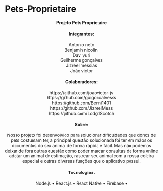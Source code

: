 # Pets-Proprietaire

<h4 align="center">Projeto Pets Proprietaire</h4>
<h4 align="center">Integrantes:</h4>
<p align="center">
Antonio neto
<br>
Benjamin nicolini
<br>
Davi yuri
<br>
Guilherme gonçalves
<br>
Jizreel messias
<br>
João victor
</p>

<h4 align="center">Colaboradores:</h4>
<p align="center">
https://github.com/joaovictor-jv
<br>
https://github.com/guigoncalvesss
<br>
https://github.com/Benni1401
<br>
https://github.com/JizreelMess
<br>
https://github.com/LcdgtlScotch
</p>

<h4 align="center">Sobre:</h4>
<p align="center">
Nosso projeto foi desenvolvido para solucionar dificuldades que donos de pets costumam ter,
a principal questão solucionada foi ter em mãos os documentos do seu animal de forma rápida e fácil.
Mas não podemos deixar de fora outras questão como poder marcar consultas de forma online
adotar um animal de estimação, rastrear seu animal com a nossa coleira especial e outras diversas funções que o aplicativo possui.
</p>


<h4 align="center">Tecnologias:</h4>
<p align="center">
 Node.js •
 React.js • 
 React Native • 
 Firebase • 
</p>
